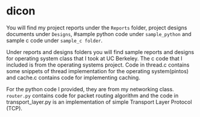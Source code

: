 # dicon
You will find my project reports under the ``Reports`` folder, project designs documents under ``Designs``, #sample python code under ``sample_python`` and sample c code under ``sample_c folder``.

Under reports and designs folders you will find sample reports and designs for operating system class that I took at UC Berkeley. The c code that I included is from the operating systems project. Code in thread.c contains some snippets of thread implementation for the operating system(pintos) and cache.c contains code for implementing caching.

For the python code I provided, they are from my networking class. ``router.py`` contains code for packet routing algorithm and the code in transport_layer.py is an implementation of simple Transport Layer Protocol (TCP).
